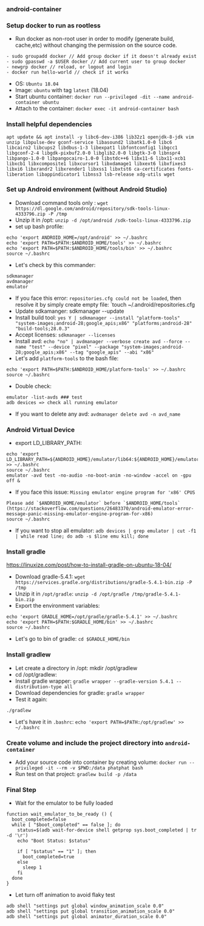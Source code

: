 ### android-container

### Setup docker to run as rootless
- Run docker as non-root user in order to modify (generate build, cache,etc) without changing the permission on the source code.
```
- sudo groupadd docker // Add group docker if it doesn't already exist
- sudo gpasswd -a $USER docker // Add current user to group docker
- newgrp docker // reload, or logout and login 
- docker run hello-world // check if it works

```

 

- OS: `Ubuntu 18.04`
- Image: `ubuntu` with tag `latest` (18.04)
- Start ubuntu container: `docker run --privileged -dit --name android-container ubuntu`
- Attach to the container: `docker exec -it android-container bash`

### Install helpful dependencies
```
apt update && apt install -y libc6-dev-i386 lib32z1 openjdk-8-jdk vim unzip libpulse-dev gconf-service libasound2 libatk1.0-0 libc6 libcairo2 libcups2 libdbus-1-3 libexpat1 libfontconfig1 libgcc1 libgconf-2-4 libgdk-pixbuf2.0-0 libglib2.0-0 libgtk-3-0 libnspr4 libpango-1.0-0 libpangocairo-1.0-0 libstdc++6 libx11-6 libx11-xcb1 libxcb1 libxcomposite1 libxcursor1 libxdamage1 libxext6 libxfixes3 libxi6 libxrandr2 libxrender1 libxss1 libxtst6 ca-certificates fonts-liberation libappindicator1 libnss3 lsb-release xdg-utils wget
```

### Set up Android environment (without Android Studio)
- Download command tools only : `wget https://dl.google.com/android/repository/sdk-tools-linux-4333796.zip -P /tmp`
- Unzip it in /opt: `unzip -d /opt/android /sdk-tools-linux-4333796.zip`
- set up bash profile: 
```
echo 'export ANDROID_HOME=/opt/android' >> ~/.bashrc
echo 'export PATH=$PATH:$ANDROID_HOME/tools' >> ~/.bashrc
echo 'export PATH=$PATH:$ANDROID_HOME/tools/bin' >> ~/.bashrc
source ~/.bashrc
```
- Let's check by this commander:
```
sdkmanager 
avdmanager
emulator
``` 
- If you face this error: `repositories.cfg could not be loaded`, then resolve it by simply create empty file: `touch ~/.android/repositories.cfg
- Update sdkamanger: sdkmanager --update
- Install build tool: `yes Y | sdkmanager --install "platform-tools" "system-images;android-28;google_apis;x86" "platforms;android-28" "build-tools;28.0.3"`
- Accept licenses: `sdkmanager --licenses`
- Install avd: `echo "no" | avdmanager --verbose create avd --force --name "test" --device "pixel" --package "system-images;android-28;google_apis;x86" --tag "google_apis" --abi "x86"`
- Let's add `platform-tools` to the bash file:
 ```
echo 'export PATH=$PATH:$ANDROID_HOME/platform-tools' >> ~/.bashrc
source ~/.bashrc
```
- Double check:
```
emulator -list-avds ### test
adb devices => check all running emulator
```
- If you want to delete any avd: `avdmanager delete avd -n avd_name`

### Android Virtual Device
- export LD_LIBRARY_PATH: 
```
echo 'export LD_LIBRARY_PATH=${ANDROID_HOME}/emulator/lib64:${ANDROID_HOME}/emulator/lib64/qt/lib' >> ~/.bashrc
source ~/.bashrc
emulator -avd test -no-audio -no-boot-anim -no-window -accel on -gpu off &
```
- If you face this issue: `Missing emulator engine program for 'x86' CPUS` 
```
Please add `$ANDROID_HOME/emulator` before `$ANDROID_HOME/tools` (https://stackoverflow.com/questions/26483370/android-emulator-error-message-panic-missing-emulator-engine-program-for-x86)
source ~/.bashrc
```

- If you want to stop all emulator: `adb devices | grep emulator | cut -f1 | while read line; do adb -s $line emu kill; done`

### Install gradle
https://linuxize.com/post/how-to-install-gradle-on-ubuntu-18-04/

- Download gradle-5.4.1: `wget https://services.gradle.org/distributions/gradle-5.4.1-bin.zip -P /tmp`
- Unzip it in `/opt/gradle`: `unzip -d /opt/gradle /tmp/gradle-5.4.1-bin.zip`
- Export the environment variables:
```
echo 'export GRADLE_HOME=/opt/gradle/gradle-5.4.1' >> ~/.bashrc
echo 'export PATH=$PATH:$GRADLE_HOME/bin' >> ~/.bashrc   
source ~/.bashrc
```
- Let's go to bin of gradle: `cd $GRADLE_HOME/bin`

### Install gradlew
- Let create a directory in /opt: mkdir /opt/gradlew
- cd /opt/gradlew: 
- Install gradle wrapper: `gradle wrapper --gradle-version 5.4.1 --distribution-type all`
- Download dependencies for gradle: `gradle wrapper` 
- Test it again: 
```
./gradlew
``` 
- Let's have it in `.bashrc`: `echo 'export PATH=$PATH:/opt/gradlew' >> ~/.bashrc`

### Create volume and include the project directory into `android-container`
- Add your source code into container by creating volume: `docker run --privileged -it --rm -v $PWD:/data phatphat bash`
- Run test on that project: `gradlew build -p /data`

### Final Step
- Wait for the emulator to be fully loaded
```
function wait_emulator_to_be_ready () {
  boot_completed=false
  while [ "$boot_completed" == false ]; do
    status=$(adb wait-for-device shell getprop sys.boot_completed | tr -d '\r')
    echo "Boot Status: $status"

    if [ "$status" == "1" ]; then
      boot_completed=true
    else
      sleep 1
    fi      
  done
}
```
- Let turn off animation to avoid flaky test
```
adb shell "settings put global window_animation_scale 0.0"
adb shell "settings put global transition_animation_scale 0.0"
adb shell "settings put global animator_duration_scale 0.0"
```